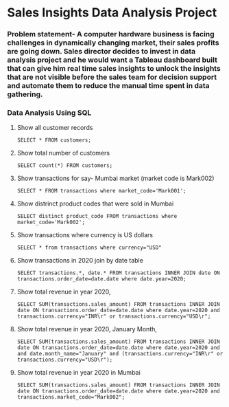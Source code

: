# Sales Insights Data Analysis Project
### Problem statement- A computer hardware business is facing challenges in dynamically changing market, their sales profits are going down. Sales director decides to invest in data analysis project and he would want a Tableau dashboard built that can give him real time sales insights to unlock the insights that are not visible before the sales team for decision support and automate them to reduce the manual time spent in data gathering.

### Data Analysis Using SQL

1. Show all customer records

    `SELECT * FROM customers;`

1. Show total number of customers

    `SELECT count(*) FROM customers;`

1. Show transactions for say- Mumbai market (market code is Mark002)

    `SELECT * FROM transactions where market_code='Mark001';`

1. Show distrinct product codes that were sold in Mumbai

    `SELECT distinct product_code FROM transactions where market_code='Mark002';`

1. Show transactions where currency is US dollars

    `SELECT * from transactions where currency="USD"`

1. Show transactions in 2020 join by date table

    `SELECT transactions.*, date.* FROM transactions INNER JOIN date ON transactions.order_date=date.date where date.year=2020;`

1. Show total revenue in year 2020,

    `SELECT SUM(transactions.sales_amount) FROM transactions INNER JOIN date ON transactions.order_date=date.date where date.year=2020 and transactions.currency="INR\r" or transactions.currency="USD\r";`
	
1. Show total revenue in year 2020, January Month,

    `SELECT SUM(transactions.sales_amount) FROM transactions INNER JOIN date ON transactions.order_date=date.date where date.year=2020 and and date.month_name="January" and (transactions.currency="INR\r" or transactions.currency="USD\r");`

1. Show total revenue in year 2020 in Mumbai

    `SELECT SUM(transactions.sales_amount) FROM transactions INNER JOIN date ON transactions.order_date=date.date where date.year=2020
and transactions.market_code="Mark002";`

